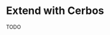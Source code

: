 # Extend with Cerbos

TODO

<!--
https://cerbos.dev/ecosystem/nestjs
https://github.com/cerbos/nestjs-cerbos
-->
